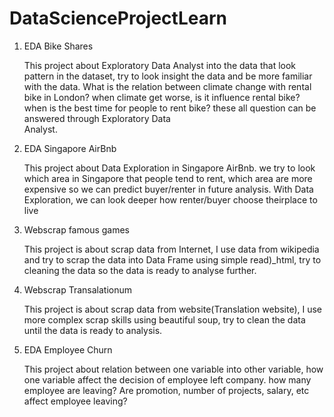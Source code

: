# DataScienceProjectLearn

1. EDA Bike Shares

   This project about Exploratory Data Analyst into the data that look pattern in the dataset, try to look insight the data and be
   more familiar with the data. What is the relation between climate change with rental bike in London? when climate get worse, is it
   influence rental bike? when is the best time for people to rent bike? these all question can be answered through Exploratory Data      
   Analyst.

2. EDA Singapore AirBnb

   This project about Data Exploration in Singapore AirBnb. we try to look which area in Singapore that people tend to rent, which area      are more expensive so we can predict buyer/renter in future analysis. With Data Exploration, we can look deeper how renter/buyer choose    theirplace to live

3. Webscrap famous games

   This project is about scrap data from Internet, I use data from wikipedia and try to scrap the data into Data Frame using simple          read)_html, try to cleaning the data so the data is ready to analyse further.

4. Webscrap Transalationum

   This project is about scrap data from website(Translation website), I use more complex scrap skills using beautiful soup, try to clean 
   the data until the data is ready to analysis.
   
5. EDA Employee Churn

   This project about relation between one variable into other variable, how one variable affect the decision of employee left company.
   how many employee are leaving? Are promotion, number of projects, salary, etc affect employee leaving? 

